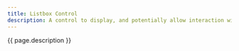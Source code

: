 ```yaml
---
title: Listbox Control
description: A control to display, and potentially allow interaction with, a list of text items
---
```


{{ page.description }}
